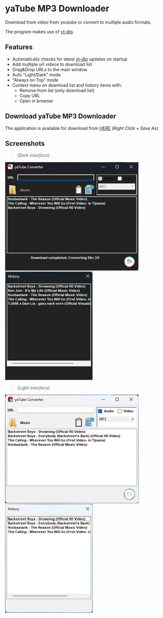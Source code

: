 # yaTube MP3 Downloader

Download from video from youtube or convert to multiple audio formats.

The program makes use of [yt-dlp](https://github.com/yt-dlp/yt-dlp).

## Features

- Automatically checks for latest [yt-dlp](https://github.com/yt-dlp/yt-dlp) updates on startup
- Add multiple url videos to download list
- Drag&Drop URLs to the main window
- Auto "Light/Dark" mode
- "Always on Top" mode
- Context menu on download list and history items with:
    - Remove from list (only download list)
    - Copy URL
    - Open in browser


## Download yaTube MP3 Downloader

The application is available for download from [HERE](https://github.com/xoxttxox/yaTube/blob/master/Contents/yaTube.zip?raw=true) (_Right Click + Save As_)

## Screenshots
>*(Dark interface).*

![Screenshots](/Contents/Screenshot_Main_Dark.png)
![Screenshots](/Contents/Screenshot_History_Dark.png)

>*(Light interface).*

![Screenshots](/Contents/Screenshot_Main_Light.png)
![Screenshots](/Contents/Screenshot_History_Light.png)
